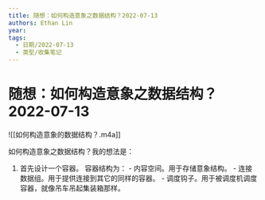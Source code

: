 ```yaml
---
title: 随想：如何构造意象之数据结构？2022-07-13
authors: Ethan Lin
year:
tags:
  - 日期/2022-07-13 
  - 类型/收集笔记 
---
```



# 随想：如何构造意象之数据结构？2022-07-13








![[如何构造意象的数据结构？.m4a]]


如何构造意象之数据结构？我的想法是：
1. 首先设计一个容器。
	容器结构为：
		- 内容空间。用于存储意象结构。
		- 连接数据组。用于提供连接到其它的同样的容器。
		- 调度钩子。用于被调度机调度容器，就像吊车吊起集装箱那样。
